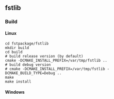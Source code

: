 ## fstlib

### Build

#### Linux
```
cd fstpackage/fstlib
mkdir build
cd build
# build release version (by default)
cmake -DCMAKE_INSTALL_PREFIX=/var/tmp/fstlib ..
# build debug version
# cmake -DCMAKE_INSTALL_PREFIX=/var/tmp/fstlib -DCMAKE_BUILD_TYPE=Debug ..
make
make install
```

#### Windows


